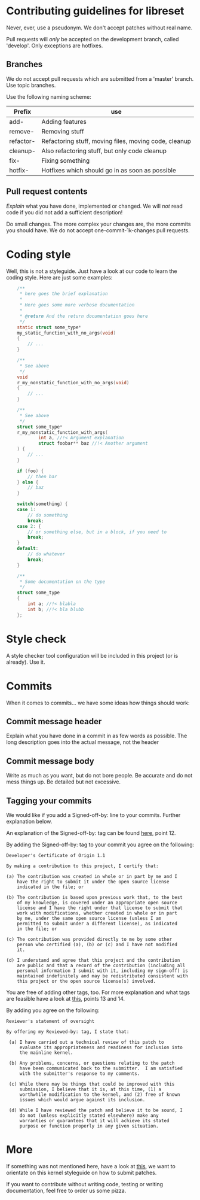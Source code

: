 # Contributing guidelines for libreset

Never, ever, use a pseudonym. We don't accept patches without real name.

Pull requests will _only_ be accepted on the development branch, called
'develop'. Only exceptions are hotfixes.

## Branches

We do not accept pull requests which are submitted from a 'master' branch. Use
topic branches.

Use the following naming scheme:

| Prefix    | use                                                    |
| --------- | ------------------------------------------------------ |
| add-      | Adding features                                        |
| remove-   | Removing stuff                                         |
| refactor- | Refactoring stuff, moving files, moving code, cleanup  |
| cleanup-  | Also refactoring stuff, but only code cleanup          |
| fix-      | Fixing something                                       |
| hotfix-   | Hotfixes which should go in as soon as possible        |

## Pull request contents

_Explain_ what you have done, implemented or changed. We will _not_ read code if
you did not add a sufficient description!

Do small changes. The more complex your changes are, the more commits you should
have. We do not accept one-commit-1k-changes pull requests.

# Coding style

Well, this is not a styleguide. Just have a look at our code to learn the coding
style. Here are just some examples:

```C
    /**
     * here goes the brief explanation
     *
     * Here goes some more verbose documentation
     *
     * @return And the return documentation goes here
     */
    static struct some_type*
    my_static_function_with_no_args(void)
    {
        // ...
    }

    /**
     * See above
     */
    void
    r_my_nonstatic_function_with_no_args(void)
    {
        // ...
    }

    /**
     * See above
     */
    struct some_type*
    r_my_nonstatic_function_with_args(
            int a, //!< Argument explanation
            struct foobar** baz //!< Another argument
    ) {
        // ...
    }

    if (foo) {
        // then bar
    } else {
        // baz
    }

    switch(something) {
    case 1:
        // do something
        break;
    case 2: {
        // or something else, but in a block, if you need to
        break;
    }
    default:
        // do whatever
        break;
    }

    /**
     * Some documentation on the type
     */
    struct some_type
    {
        int a; //!< blabla
        int b; //!< bla blubb
    };
```

# Style check

A style checker tool configuration will be included in this project (or is
already). Use it.

# Commits

When it comes to commits... we have some ideas how things should work:

## Commit message header

Explain what you have done in a commit in as few words as possible. The long
description goes into the actual message, not the header

## Commit message body

Write as much as you want, but do not bore people. Be accurate and do not mess
things up. Be detailed but not excessive.

## Tagging your commits

We would like if you add a Signed-off-by: line to your commits. Further
explanation below.

An explanation of the Signed-off-by: tag can be found
[here](https://www.kernel.org/doc/Documentation/SubmittingPatches), point 12.

By adding the Signed-off-by: tag to your commit you agree on the following:

    Developer's Certificate of Origin 1.1

    By making a contribution to this project, I certify that:

    (a) The contribution was created in whole or in part by me and I
        have the right to submit it under the open source license
        indicated in the file; or

    (b) The contribution is based upon previous work that, to the best
        of my knowledge, is covered under an appropriate open source
        license and I have the right under that license to submit that
        work with modifications, whether created in whole or in part
        by me, under the same open source license (unless I am
        permitted to submit under a different license), as indicated
        in the file; or

    (c) The contribution was provided directly to me by some other
        person who certified (a), (b) or (c) and I have not modified
        it.

    (d) I understand and agree that this project and the contribution
        are public and that a record of the contribution (including all
        personal information I submit with it, including my sign-off) is
        maintained indefinitely and may be redistributed consistent with
        this project or the open source license(s) involved.

You are free of adding other tags, too. For more explanation and what tags are
feasible have a look at
[this](https://www.kernel.org/doc/Documentation/SubmittingPatches), points 13
and 14.

By adding you agree on the following:

    Reviewer's statement of oversight

    By offering my Reviewed-by: tag, I state that:

     (a) I have carried out a technical review of this patch to
         evaluate its appropriateness and readiness for inclusion into
         the mainline kernel.

     (b) Any problems, concerns, or questions relating to the patch
         have been communicated back to the submitter.  I am satisfied
         with the submitter's response to my comments.

     (c) While there may be things that could be improved with this
         submission, I believe that it is, at this time, (1) a
         worthwhile modification to the kernel, and (2) free of known
         issues which would argue against its inclusion.

     (d) While I have reviewed the patch and believe it to be sound, I
         do not (unless explicitly stated elsewhere) make any
         warranties or guarantees that it will achieve its stated
         purpose or function properly in any given situation.

# More

If something was not mentioned here, have a look at
[this](https://www.kernel.org/doc/Documentation/SubmittingPatches), we want to
orientate on this kernel styleguide on how to submit patches.

If you want to contribute without writing code, testing or writing
documentation, feel free to order us some pizza.
